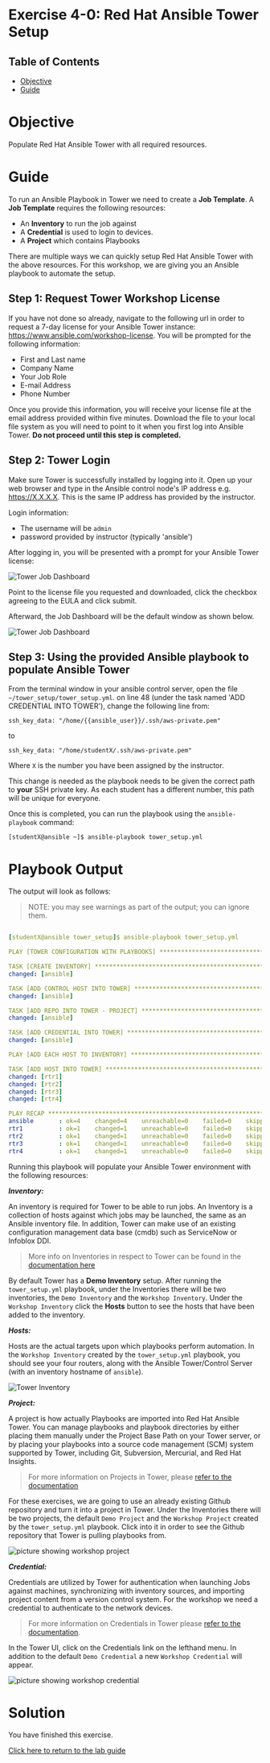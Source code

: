 # Exercise 4-0: Red Hat Ansible Tower Setup

## Table of Contents

- [Objective](#Objective)
- [Guide](#Guide)

# Objective

Populate Red Hat Ansible Tower with all required resources.



# Guide

To run an Ansible Playbook in Tower we need to create a **Job Template**.  A **Job Template** requires the following resources:
 - An **Inventory** to run the job against
 - A **Credential** is used to login to devices.
 - A **Project** which contains Playbooks

There are multiple ways we can quickly setup Red Hat Ansible Tower with the above resources.  For this workshop, we are giving you an Ansible playbook to automate the setup.

## Step 1: Request Tower Workshop License

If you have not done so already, navigate to the following url in order to request a 7-day license for your Ansible Tower instance: https://www.ansible.com/workshop-license. You will be prompted for the following information:

 - First and Last name
 - Company Name
 - Your Job Role
 - E-mail Address
 - Phone Number

Once you provide this information, you will receive your license file at the email address provided within five minutes. Download the file to your local file system as you will need to point to it when you first log into Ansible Tower. **Do not proceed until this step is completed.**


## Step 2: Tower Login

Make sure Tower is successfully installed by logging into it.  Open up your web browser and type in the Ansible control node's IP address e.g. https://X.X.X.X.  This is the same IP address has provided by the instructor.

Login information:
- The username will be `admin`
- password provided by instructor (typically 'ansible')

After logging in, you will be presented with a prompt for your Ansible Tower license:

![Tower Job Dashboard](images/tower_license.png)

Point to the license file you requested and downloaded, click the checkbox agreeing to the EULA and click submit.

Afterward, the Job Dashboard will be the default window as shown below.

![Tower Job Dashboard](images/tower_login.png)


## Step 3: Using the provided Ansible playbook to populate Ansible Tower

From the terminal window in your ansible control server, open the file `~/tower_setup/tower_setup.yml`. on line 48 (under the task named 'ADD CREDENTIAL INTO TOWER'), change the following line from:

`ssh_key_data: "/home/{{ansible_user}}/.ssh/aws-private.pem"`

to

`ssh_key_data: "/home/studentX/.ssh/aws-private.pem"`

Where `X` is the number you have been assigned by the instructor.

This change is needed as the playbook needs to be given the correct path to **your** SSH private key. As each student has a different number, this path will be unique for everyone.

Once this is completed, you can run the playbook using the `ansible-playbook` command:

```
[studentX@ansible ~]$ ansible-playbook tower_setup.yml
```

# Playbook Output

The output will look as follows:

> NOTE: you may see warnings as part of the output; you can ignore them.

```yaml

[studentX@ansible tower_setup]$ ansible-playbook tower_setup.yml

PLAY [TOWER CONFIGURATION WITH PLAYBOOKS] ***********************************************************

TASK [CREATE INVENTORY] *****************************************************************************
changed: [ansible]

TASK [ADD CONTROL HOST INTO TOWER] ******************************************************************
changed: [ansible]

TASK [ADD REPO INTO TOWER - PROJECT] ****************************************************************
changed: [ansible]

TASK [ADD CREDENTIAL INTO TOWER] ********************************************************************
changed: [ansible]

PLAY [ADD EACH HOST TO INVENTORY] *******************************************************************

TASK [ADD HOST INTO TOWER] **************************************************************************
changed: [rtr1]
changed: [rtr2]
changed: [rtr3]
changed: [rtr4]

PLAY RECAP ******************************************************************************************
ansible       : ok=4    changed=4    unreachable=0    failed=0    skipped=0    rescued=0    ignored=0   
rtr1          : ok=1    changed=1    unreachable=0    failed=0    skipped=0    rescued=0    ignored=0   
rtr2          : ok=1    changed=1    unreachable=0    failed=0    skipped=0    rescued=0    ignored=0   
rtr3          : ok=1    changed=1    unreachable=0    failed=0    skipped=0    rescued=0    ignored=0   
rtr4          : ok=1    changed=1    unreachable=0    failed=0    skipped=0    rescued=0    ignored=0
```

Running this playbook will populate your Ansible Tower environment with the following resources:

***Inventory:***

An inventory is required for Tower to be able to run jobs.  An Inventory is a collection of hosts against which jobs may be launched, the same as an Ansible inventory file. In addition, Tower can make use of an existing configuration management data base (cmdb) such as ServiceNow or Infoblox DDI.

>More info on Inventories in respect to Tower can be found in the [documentation here](https://docs.ansible.com/ansible-tower/latest/html/userguide/inventories.html)

By default Tower has a **Demo Inventory** setup. After running the `tower_setup.yml` playbook, under the Inventories there will be two inventories, the `Demo Inventory` and the `Workshop Inventory`.  Under the `Workshop Inventory` click the **Hosts** button to see the hosts that have been added to the inventory.

***Hosts:***

Hosts are the actual targets upon which playbooks perform automation. In the `Workshop Inventory` created by the `tower_setup.yml` playbook, you should see your four routers, along with the Ansible Tower/Control Server (with an inventory hostname of `ansible`).

![Tower Inventory](images/workshop_inventory.png)

***Project:***

A project is how actually Playbooks are imported into Red Hat Ansible Tower.  You can manage playbooks and playbook directories by either placing them manually under the Project Base Path on your Tower server, or by placing your playbooks into a source code management (SCM) system supported by Tower, including Git, Subversion, Mercurial, and Red Hat Insights.  

> For more information on Projects in Tower, please [refer to the documentation](https://docs.ansible.com/ansible-tower/latest/html/userguide/projects.html)

For these exercises, we are going to use an already existing Github repository and turn it into a project in Tower. Under the Inventories there will be two projects, the default `Demo Project` and the `Workshop Project` created by the `tower_setup.yml` playbook. Click into it in order to see the Github repository that Tower is pulling playbooks from.

![picture showing workshop project](images/workshop_project.png)

***Credential:***

Credentials are utilized by Tower for authentication when launching Jobs against machines, synchronizing with inventory sources, and importing project content from a version control system.  For the workshop we need a credential to authenticate to the network devices.

> For more information on Credentials in Tower please [refer to the documentation](https://docs.ansible.com/ansible-tower/latest/html/userguide/credentials.html).

In the Tower UI, click on the Credentials link on the lefthand menu.  In addition to the default `Demo Credential` a new `Workshop Credential` will appear.

![picture showing workshop credential](images/workshop_credential.png)

# Solution
You have finished this exercise.  

[Click here to return to the lab guide](../README.md)
